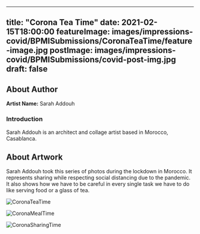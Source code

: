 
---
title: "Corona Tea Time"
date: 2021-02-15T18:00:00
featureImage: images/impressions-covid/BPMISubmissions/CoronaTeaTime/feature-image.jpg
postImage: images/impressions-covid/BPMISubmissions/covid-post-img.jpg
draft: false
---

## About Author

**Artist Name:** Sarah Addouh

### Introduction
Sarah Addouh is an architect and collage artist based in Morocco, Casablanca.

## About Artwork
Sarah Addouh took this series of photos during the lockdown in Morocco. It represents sharing while respecting social distancing due to the pandemic. It also shows how we have to be careful in every single task we have to do like serving food or a glass of tea.

![CoronaTeaTime](../../images/impressions-covid/BPMISubmissions/CoronaTeaTime/CoronaTeaTime.jpg)

![CoronaMealTime](../../images/impressions-covid/BPMISubmissions/CoronaTeaTime/CoronaMealTime.jpg)

![CoronaSharingTime](../../images/impressions-covid/BPMISubmissions/CoronaTeaTime/CoronaSharingTime.jpg)
